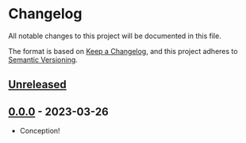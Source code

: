 # Changelog

All notable changes to this project will be documented in this file.

The format is based on [Keep a Changelog](https://keepachangelog.com/en/1.0.0/),
and this project adheres to [Semantic Versioning](https://semver.org/spec/v2.0.0.html).

## [Unreleased]

## [0.0.0] - 2023-03-26

- Conception!

[Unreleased]: https://github.com/francipvb/py-optional/compare/v0.0.0...HEAD
[0.0.0]: https://github.com/francipvb/py-optional/releases/tag/v0.0.0
